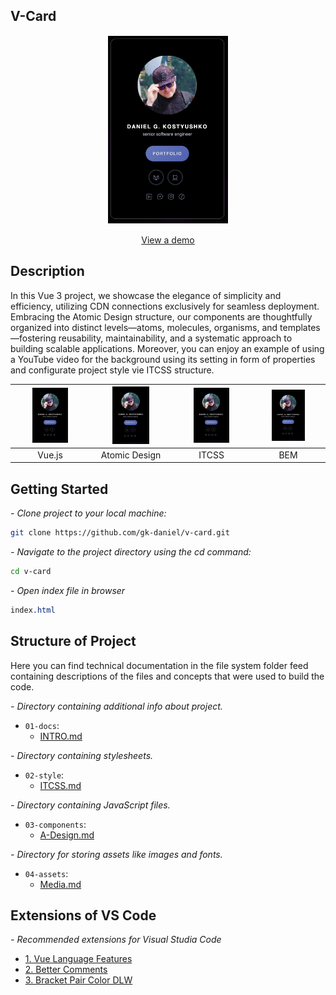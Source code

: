 ## V-Card

<p align="center">
  <img src="./04-assets/docs/app.png" alt="V-Card Demo" height="300" style="border: 1px solid white; display: block; margin: 0 auto;">
  <br>
  <a href="https://dn.gooko.org/vue/card/" target="_blank">View a demo</a>
</p>

## Description

In this Vue 3 project, we showcase the elegance of simplicity and efficiency, utilizing CDN connections exclusively for seamless deployment. Embracing the Atomic Design structure, our components are thoughtfully organized into distinct levels—atoms, molecules, organisms, and templates—fostering reusability, maintainability, and a systematic approach to building scalable applications. Moreover, you can enjoy an example of using a YouTube video for the background using its setting in form of properties and configurate project style vie ITCSS structure.

| <img src="./04-assets/docs/app.png" width="50%"> | <img src="./04-assets/docs/app.png" width="50%"> | <img src="./04-assets/docs/app.png" width="50%"> | <img src="./04-assets/docs/app.png" width="50%"> |
|:-----------------------------------:|:-----------------------------------:|:-----------------------------------:|:-----------------------------------:|
|             Vue.js                 |             Atomic Design                 |             ITCSS                 |             BEM                 |





## Getting Started

*<em> - Clone project to your local machine: </em>*

```bash
git clone https://github.com/gk-daniel/v-card.git
```  

*<em> - Navigate to the project directory using the cd command: </em>*

```bash
cd v-card
```  

*<em> - Open index file in browser  </em>*

```css
index.html
```  

## Structure of Project

Here you can find technical documentation in the file system folder feed containing descriptions of the files and concepts that were used to build the code.

*<em> - Directory containing additional info about project. </em>*

- `01-docs`: 
  - [INTRO.md](./01-docs/00-Introduction.md)

*<em> - Directory containing stylesheets. </em>*

- `02-style`: 
  - [ITCSS.md](./02-style/ITCSS.md)

*<em> - Directory containing JavaScript files. </em>*

- `03-components`: 
     - [A-Design.md](./03-components/A-Design.md)

*<em> - Directory for storing assets like images and fonts. </em>*

- `04-assets`: 
     - [Media.md](./01-docs/01-Installation.md)

## Extensions of VS Code 

*<em>- Recommended extensions for Visual Studia Code</em>*

- [1. Vue Language Features](https://github.com/vuejs/language-tools)
- [2. Better Comments](https://github.com/aaron-bond/better-comments)
- [3. Bracket Pair Color DLW](https://github.com/EmersonGarrido/bracket-pair-dlw)
